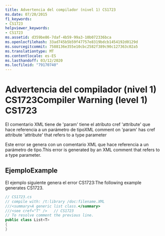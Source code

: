 ```yaml
---
title: Advertencia del compilador (nivel 1) CS1723
ms.date: 07/20/2015
f1_keywords:
- CS1723
helpviewer_keywords:
- CS1723
ms.assetid: d359be86-7daf-4b59-99a3-10b072336bca
ms.openlocfilehash: 33ad745b5b59f47757e8319bdcb1454192d0129d
ms.sourcegitcommit: 7588136e355e10cbc2582f389c90c127363c02a5
ms.translationtype: MT
ms.contentlocale: es-ES
ms.lasthandoff: 03/12/2020
ms.locfileid: "79170740"
---
```

# <a name="compiler-warning-level-1-cs1723"></a><span data-ttu-id="fecb1-102">Advertencia del compilador (nivel 1) CS1723</span><span class="sxs-lookup"><span data-stu-id="fecb1-102">Compiler Warning (level 1) CS1723</span></span>
<span data-ttu-id="fecb1-103">El comentario XML tiene de 'param' tiene el atributo cref 'attribute' que hace referencia a un parámetro de tipo</span><span class="sxs-lookup"><span data-stu-id="fecb1-103">XML comment on 'param' has cref attribute 'attribute' that refers to a type parameter</span></span>  
  
 <span data-ttu-id="fecb1-104">Este error se genera con un comentario XML que hace referencia a un parámetro de tipo.</span><span class="sxs-lookup"><span data-stu-id="fecb1-104">This error is generated by an XML comment that refers to a type parameter.</span></span>  
  
## <a name="example"></a><span data-ttu-id="fecb1-105">Ejemplo</span><span class="sxs-lookup"><span data-stu-id="fecb1-105">Example</span></span>  
 <span data-ttu-id="fecb1-106">El ejemplo siguiente genera el error CS1723:</span><span class="sxs-lookup"><span data-stu-id="fecb1-106">The following example generates CS1723.</span></span>  
  
```csharp  
// CS1723.cs  
// compile with: /t:library /doc:filename.XML  
///<summary>A generic list class.</summary>  
///<see cref="T" />   // CS1723  
// To resolve comment the previous line.  
public class List<T>
{  
}  
```
